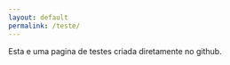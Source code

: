 ```yaml
---
layout: default
permalink: /teste/
---
```


Esta e uma pagina de testes criada diretamente no github.
